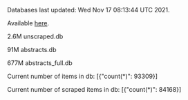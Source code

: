 Databases last updated: Wed Nov 17 08:13:44 UTC 2021. 

Available [here](https://github.com/cbeauhilton/ash-db/releases).

2.6M	unscraped.db

91M	abstracts.db

677M	abstracts_full.db

Current number of items in db:
[{"count(*)": 93309}]

Current number of scraped items in db:
[{"count(*)": 84168}]
